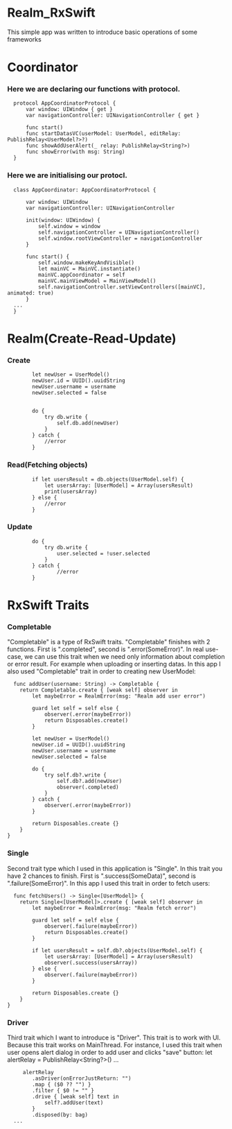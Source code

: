 # Realm_RxSwift
This simple app was written to introduce basic operations of some frameworks


# Coordinator
### Here we are declaring our functions with protocol.

      protocol AppCoordinatorProtocol {
          var window: UIWindow { get }
          var navigationController: UINavigationController { get }

          func start()
          func startDatasVC(userModel: UserModel, editRelay: PublishRelay<UserModel?>?)
          func showAddUserAlert(_ relay: PublishRelay<String?>)
          func showError(with msg: String)
      }
      
### Here we are initialising our protocl.

      class AppCoordinator: AppCoordinatorProtocol {

          var window: UIWindow
          var navigationController: UINavigationController

          init(window: UIWindow) {
              self.window = window
              self.navigationController = UINavigationController()
              self.window.rootViewController = navigationController
          }

          func start() {
              self.window.makeKeyAndVisible()
              let mainVC = MainVC.instantiate()
              mainVC.appCoordinator = self
              mainVC.mainViewModel = MainViewModel()
              self.navigationController.setViewControllers([mainVC], animated: true)
          }
      ...
      }



# Realm(Create-Read-Update)

### Create
            let newUser = UserModel()
            newUser.id = UUID().uuidString
            newUser.username = username
            newUser.selected = false

            
            do {
                try db.write {
                    self.db.add(newUser)
                }
            } catch {
                //error
            }
            
### Read(Fetching objects)
      
            if let usersResult = db.objects(UserModel.self) {
                let usersArray: [UserModel] = Array(usersResult)
                print(usersArray)
            } else {
                //error
            }
      
### Update

            do {
                try db.write {
                    user.selected = !user.selected
                }
            } catch {
                    //error    
            }
            
            
# RxSwift Traits   

### Completable
"Completable" is a type of RxSwift traits. "Completable" finishes with 2 functions. First is ".completed", second is ".error(SomeError)". In real use-case, we can use this trait when we need only information about completion or error result. For example when uploading or inserting datas. In this app  I also used "Completable" trait in order to creating new UserModel:

      func addUser(username: String) -> Completable {
        return Completable.create { [weak self] observer in
            let maybeError = RealmError(msg: "Realm add user error")
            
            guard let self = self else {
                observer(.error(maybeError))
                return Disposables.create()
            }
            
            let newUser = UserModel()
            newUser.id = UUID().uuidString
            newUser.username = username
            newUser.selected = false
            
            do {
                try self.db?.write {
                    self.db?.add(newUser)
                    observer(.completed)
                }
            } catch {
                observer(.error(maybeError))
            }

            return Disposables.create {}
        }
    }

### Single
Second trait type which I used in this application is "Single". In this trait you have 2 chances to finish. First is ".success(SomeData)", second is ".failure(SomeError)". In this app I used this trait in order to fetch users:

      func fetchUsers() -> Single<[UserModel]> {
        return Single<[UserModel]>.create { [weak self] observer in
            let maybeError = RealmError(msg: "Realm fetch error")
            
            guard let self = self else {
                observer(.failure(maybeError))
                return Disposables.create()
            }
            
            if let usersResult = self.db?.objects(UserModel.self) {
                let usersArray: [UserModel] = Array(usersResult)
                observer(.success(usersArray))
            } else {
                observer(.failure(maybeError))
            }
            
            return Disposables.create {}
        }
    }
    
### Driver
Third trait which I want to introduce is "Driver". This trait is to work with UI. Because this trait works on MainThread. For instance, I used this trait when user opens alert dialog in order to add user and clicks "save" button:
      let alertRelay = PublishRelay<String?>()
      ...
      
         alertRelay
            .asDriver(onErrorJustReturn: "")
            .map { ($0 ?? "") }
            .filter { $0 != "" }
            .drive { [weak self] text in
                self?.addUser(text)
            }
            .disposed(by: bag)
      ...
      
